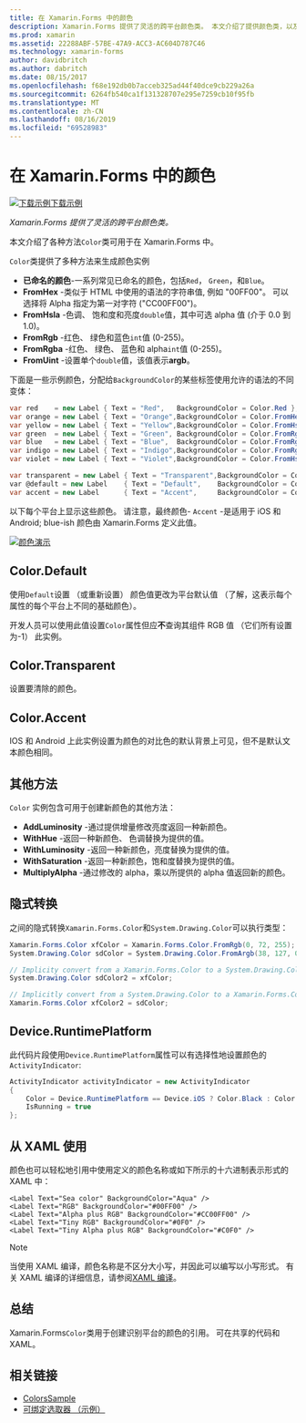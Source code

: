 ```yaml
---
title: 在 Xamarin.Forms 中的颜色
description: Xamarin.Forms 提供了灵活的跨平台颜色类。 本文介绍了提供颜色类，以及如何使用它的功能。
ms.prod: xamarin
ms.assetid: 22288ABF-57BE-47A9-ACC3-AC604D787C46
ms.technology: xamarin-forms
author: davidbritch
ms.author: dabritch
ms.date: 08/15/2017
ms.openlocfilehash: f68e192db0b7acceb325ad44f40dce9cb229a26a
ms.sourcegitcommit: 6264fb540ca1f131328707e295e7259cb10f95fb
ms.translationtype: MT
ms.contentlocale: zh-CN
ms.lasthandoff: 08/16/2019
ms.locfileid: "69528983"
---
```

# <a name="colors-in-xamarinforms"></a>在 Xamarin.Forms 中的颜色

[![下载示例](~/media/shared/download.png)下载示例](https://docs.microsoft.com/samples/xamarin/xamarin-forms-samples/workingwithcolors)

_Xamarin.Forms 提供了灵活的跨平台颜色类。_

本文介绍了各种方法`Color`类可用于在 Xamarin.Forms 中。

`Color`类提供了多种方法来生成颜色实例

- **已命名的颜色**-一系列常见已命名的颜色，包括`Red`， `Green`，和`Blue`。
- **FromHex** -类似于 HTML 中使用的语法的字符串值, 例如 "00FF00"。 可以选择将 Alpha 指定为第一对字符 ("CC00FF00")。
- **FromHsla** -色调、 饱和度和亮度`double`值，其中可选 alpha 值 (介于 0.0 到 1.0)。
- **FromRgb** -红色、 绿色和蓝色`int`值 (0-255)。
- **FromRgba** -红色、 绿色、 蓝色和 alpha`int`值 (0-255)。
- **FromUint** -设置单个`double`值，该值表示**argb**。

下面是一些示例颜色，分配给`BackgroundColor`的某些标签使用允许的语法的不同变体：

```csharp
var red    = new Label { Text = "Red",   BackgroundColor = Color.Red };
var orange = new Label { Text = "Orange",BackgroundColor = Color.FromHex("FF6A00") };
var yellow = new Label { Text = "Yellow",BackgroundColor = Color.FromHsla(0.167, 1.0, 0.5, 1.0) };
var green  = new Label { Text = "Green", BackgroundColor = Color.FromRgb (38, 127, 0) };
var blue   = new Label { Text = "Blue",  BackgroundColor = Color.FromRgba(0, 38, 255, 255) };
var indigo = new Label { Text = "Indigo",BackgroundColor = Color.FromRgb (0, 72, 255) };
var violet = new Label { Text = "Violet",BackgroundColor = Color.FromHsla(0.82, 1, 0.25, 1) };

var transparent = new Label { Text = "Transparent",BackgroundColor = Color.Transparent };
var @default = new Label    { Text = "Default",    BackgroundColor = Color.Default };
var accent = new Label      { Text = "Accent",     BackgroundColor = Color.Accent };
```

以下每个平台上显示这些颜色。 请注意，最终颜色- `Accent` -是适用于 iOS 和 Android; blue-ish 颜色由 Xamarin.Forms 定义此值。

 [![颜色演示](colors-images/colors-sml.png "颜色演示")](colors-images/colors.png#lightbox "颜色演示")

## <a name="colordefault"></a>Color.Default

使用`Default`设置 （或重新设置） 颜色值更改为平台默认值 （了解，这表示每个属性的每个平台上不同的基础颜色）。

开发人员可以使用此值设置`Color`属性但应**不**查询其组件 RGB 值 （它们所有设置为-1） 此实例。

## <a name="colortransparent"></a>Color.Transparent

设置要清除的颜色。

## <a name="coloraccent"></a>Color.Accent

IOS 和 Android 上此实例设置为颜色的对比色的默认背景上可见，但不是默认文本颜色相同。

## <a name="additional-methods"></a>其他方法

`Color` 实例包含可用于创建新颜色的其他方法：

- **AddLuminosity** -通过提供增量修改亮度返回一种新颜色。
- **WithHue** -返回一种新颜色、 色调替换为提供的值。
- **WithLuminosity** -返回一种新颜色，亮度替换为提供的值。
- **WithSaturation** -返回一种新颜色，饱和度替换为提供的值。
- **MultiplyAlpha** -通过修改的 alpha，乘以所提供的 alpha 值返回新的颜色。

## <a name="implicit-conversions"></a>隐式转换

之间的隐式转换`Xamarin.Forms.Color`和`System.Drawing.Color`可以执行类型：

```csharp
Xamarin.Forms.Color xfColor = Xamarin.Forms.Color.FromRgb(0, 72, 255);
System.Drawing.Color sdColor = System.Drawing.Color.FromArgb(38, 127, 0);

// Implicity convert from a Xamarin.Forms.Color to a System.Drawing.Color
System.Drawing.Color sdColor2 = xfColor;

// Implicitly convert from a System.Drawing.Color to a Xamarin.Forms.Color
Xamarin.Forms.Color xfColor2 = sdColor;
```

## <a name="deviceruntimeplatform"></a>Device.RuntimePlatform

此代码片段使用`Device.RuntimePlatform`属性可以有选择性地设置颜色的`ActivityIndicator`:

```csharp
ActivityIndicator activityIndicator = new ActivityIndicator
{
    Color = Device.RuntimePlatform == Device.iOS ? Color.Black : Color.Default,
    IsRunning = true
};
```

## <a name="using-from-xaml"></a>从 XAML 使用

颜色也可以轻松地引用中使用定义的颜色名称或如下所示的十六进制表示形式的 XAML 中：

```xaml
<Label Text="Sea color" BackgroundColor="Aqua" />
<Label Text="RGB" BackgroundColor="#00FF00" />
<Label Text="Alpha plus RGB" BackgroundColor="#CC00FF00" />
<Label Text="Tiny RGB" BackgroundColor="#0F0" />
<Label Text="Tiny Alpha plus RGB" BackgroundColor="#C0F0" />
```

> [!NOTE]
> 当使用 XAML 编译，颜色名称是不区分大小写，并因此可以编写以小写形式。 有关 XAML 编译的详细信息，请参阅[XAML 编译](~/xamarin-forms/xaml/xamlc.md)。

## <a name="summary"></a>总结

Xamarin.Forms`Color`类用于创建识别平台的颜色的引用。 可在共享的代码和 XAML。


## <a name="related-links"></a>相关链接

- [ColorsSample](https://docs.microsoft.com/samples/xamarin/xamarin-forms-samples/workingwithcolors)
- [可绑定选取器 （示例）](https://docs.microsoft.com/samples/xamarin/xamarin-forms-samples/userinterface-bindablepicker)
